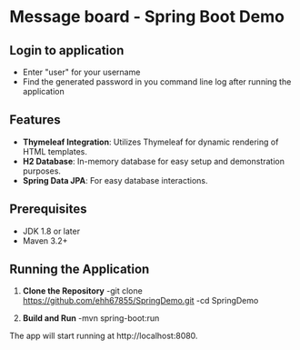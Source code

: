 # Message board - Spring Boot Demo

## Login to application
- Enter "user" for your username
- Find the generated password in you command line log after running the application

## Features
- **Thymeleaf Integration**: Utilizes Thymeleaf for dynamic rendering of HTML templates.
- **H2 Database**: In-memory database for easy setup and demonstration purposes.
- **Spring Data JPA**: For easy database interactions.

## Prerequisites
- JDK 1.8 or later
- Maven 3.2+

## Running the Application
1. **Clone the Repository**
-git clone https://github.com/ehh67855/SpringDemo.git
-cd SpringDemo

2. **Build and Run**
-mvn spring-boot:run

The app will start running at http://localhost:8080.


